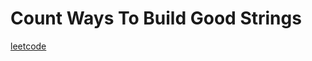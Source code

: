 Count Ways To Build Good Strings
================================
[leetcode](https://leetcode.com/problems/count-ways-to-build-good-strings)
